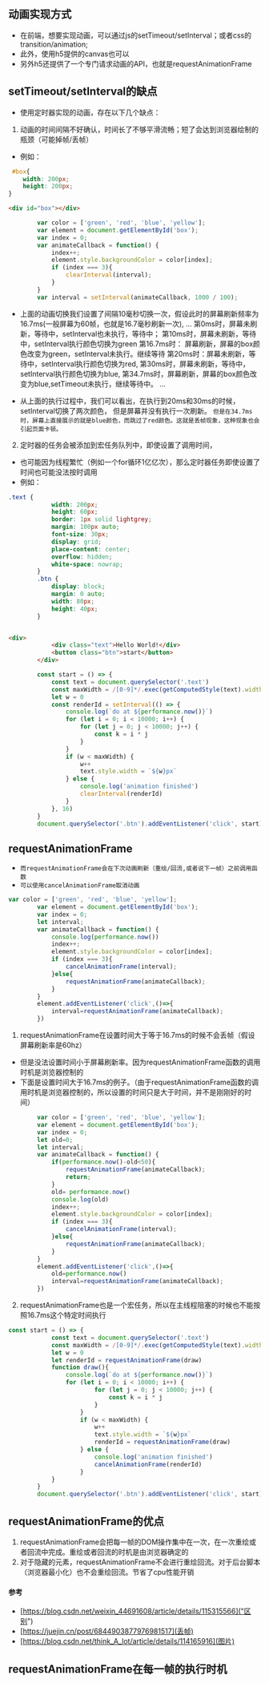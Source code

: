## 动画实现方式
* 在前端，想要实现动画，可以通过js的setTimeout/setInterval；或者css的transition/animation;
* 此外，使用h5提供的canvas也可以
* 另外h5还提供了一个专门请求动画的API，也就是requestAnimationFrame

## setTimeout/setInterval的缺点
* 使用定时器实现的动画，存在以下几个缺点：
1. 动画的时间间隔不好确认，时间长了不够平滑流畅；短了会达到浏览器绘制的瓶颈（可能掉帧/丢帧）
* 例如：
```css
 #box{
    width: 200px;
    height: 200px;
}
```
```html
<div id="box"></div>
```
```javascript
        var color = ['green', 'red', 'blue', 'yellow'];
        var element = document.getElementById('box');
        var index = 0;
        var animateCallback = function() {
            index++;
            element.style.backgroundColor = color[index];
            if (index === 3){
                clearInterval(interval);
            }
        }
        var interval = setInterval(animateCallback, 1000 / 100);
```
* 上面的动画切换我们设置了间隔10毫秒切换一次，假设此时的屏幕刷新频率为16.7ms(一般屏幕为60帧，也就是16.7毫秒刷新一次),
...
第0ms时，屏幕未刷新，等待中，setInterval也未执行，等待中；
第10ms时，屏幕未刷新，等待中，setInterval执行颜色切换为green
第16.7ms时： 屏幕刷新，屏幕的box颜色改变为green，setInterval未执行。继续等待
第20ms时：屏幕未刷新，等待中，setInterval执行颜色切换为red,
第30ms时，屏幕未刷新，等待中，setInterval执行颜色切换为blue,
第34.7ms时，屏幕刷新，屏幕的box颜色改变为blue,setTimeout未执行，继续等待中。
...

* 从上面的执行过程中，我们可以看出，在执行到20ms和30ms的时候，setInterval切换了两次颜色， 但是屏幕并没有执行一次刷新。
`但是在34.7ms时，屏幕上直接展示的就是blue颜色，而跳过了red颜色。这就是丢帧现象，这种现象也会引起页面卡顿。`

2. 定时器的任务会被添加到宏任务队列中，即使设置了调用时间，
* 也可能因为线程繁忙（例如一个for循环1亿亿次），那么定时器任务即使设置了时间也可能没法按时调用
* 例如：
```css
.text {
            width: 200px;
            height: 60px;
            border: 1px solid lightgrey;
            margin: 100px auto;
            font-size: 30px;
            display: grid;
            place-content: center;
            overflow: hidden;
            white-space: nowrap;
        }
        .btn {
            display: block;
            margin: 0 auto;
            width: 80px;
            height: 40px;
        }
```
```html

<div>
            <div class="text">Hello World!</div>
            <button class="btn">start</button>
        </div>
```
```javascript
        const start = () => {
            const text = document.querySelector('.text')
            const maxWidth = /[0-9]*/.exec(getComputedStyle(text).width)
            let w = 0
            const renderId = setInterval(() => {
                console.log(`do at ${performance.now()}`)
                for (let i = 0; i < 10000; i++) {
                    for (let j = 0; j < 10000; j++) {
                        const k = i * j
                    }
                }
                if (w < maxWidth) {
                    w++
                    text.style.width = `${w}px`
                } else {
                    console.log('animation finished')
                    clearInterval(renderId)
                }
            }, 16)
        }
        document.querySelector('.btn').addEventListener('click', start);
```

## requestAnimationFrame
* `而requestAnimationFrame会在下次动画刷新（重绘/回流,或者说下一帧）之前调用函数`
* `可以使用cancelAnimationFrame取消动画`
```javascript
var color = ['green', 'red', 'blue', 'yellow'];
        var element = document.getElementById('box');
        var index = 0;
        let interval;
        var animateCallback = function() {
            console.log(performance.now())
            index++;
            element.style.backgroundColor = color[index];
            if (index === 3){
                cancelAnimationFrame(interval);
            }else{
                requestAnimationFrame(animateCallback);
            }
        }
        element.addEventListener('click',()=>{
            interval=requestAnimationFrame(animateCallback);
        })
```
1. requestAnimationFrame在设置时间大于等于16.7ms的时候不会丢帧（假设屏幕刷新率是60hz）
* 但是没法设置时间小于屏幕刷新率。因为requestAnimationFrame函数的调用时机是浏览器控制的
* 下面是设置时间大于16.7ms的例子。（由于requestAnimationFrame函数的调用时机是浏览器控制的，所以设置的时间只是大于时间，并不是刚刚好的时间）
```javascript
        var color = ['green', 'red', 'blue', 'yellow'];
        var element = document.getElementById('box');
        var index = 0;
        let old=0;
        let interval;
        var animateCallback = function() {
            if(performance.now()-old<50){
                requestAnimationFrame(animateCallback);
                return;
            }
            old= performance.now()
            console.log(old)
            index++;
            element.style.backgroundColor = color[index];
            if (index === 3){
                cancelAnimationFrame(interval);
            }else{
                requestAnimationFrame(animateCallback);
            }
        }
        element.addEventListener('click',()=>{
            old=performance.now()
            interval=requestAnimationFrame(animateCallback);
        })
```
2. requestAnimationFrame也是一个宏任务，所以在主线程阻塞的时候也不能按照16.7ms这个特定时间执行
```javascript
const start = () => {
            const text = document.querySelector('.text')
            const maxWidth = /[0-9]*/.exec(getComputedStyle(text).width)
            let w = 0
            let renderId = requestAnimationFrame(draw)
            function draw(){
                console.log(`do at ${performance.now()}`)
                for (let i = 0; i < 10000; i++) {
                        for (let j = 0; j < 10000; j++) {
                            const k = i * j
                        }
                    }
                    if (w < maxWidth) {
                        w++
                        text.style.width = `${w}px`
                        renderId = requestAnimationFrame(draw)
                    } else {
                        console.log('animation finished')
                        cancelAnimationFrame(renderId)
                    }
            }
        }
        document.querySelector('.btn').addEventListener('click', start);
```

## requestAnimationFrame的优点
1. requestAnimationFrame会把每一帧的DOM操作集中在一次，在一次重绘或者回流中完成。重绘或者回流的时机是由浏览器确定的
2. 对于隐藏的元素，requestAnimationFrame不会进行重绘回流。对于后台脚本（浏览器最小化）也不会重绘回流。节省了cpu性能开销

#### 参考
* [https://blog.csdn.net/weixin_44691608/article/details/115315566]("区别")
* [https://juejin.cn/post/6844903877976981517](丢帧)
* [https://blog.csdn.net/think_A_lot/article/details/114165916](图片)

## requestAnimationFrame在每一帧的执行时机

